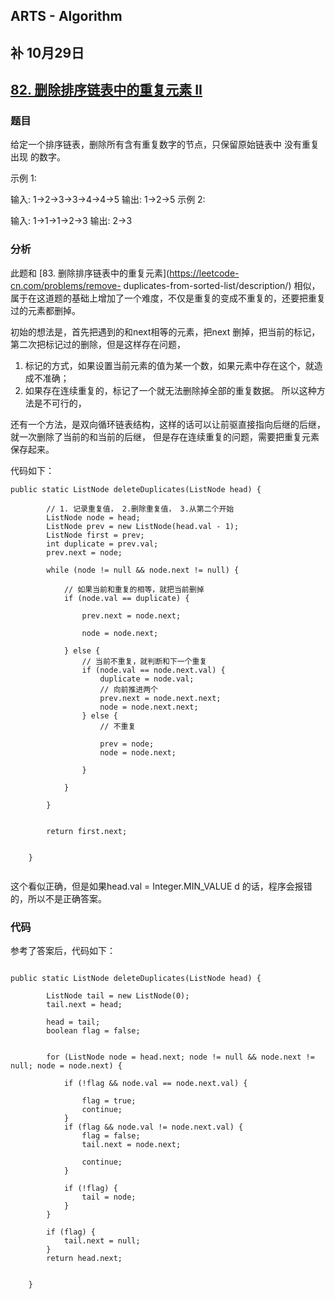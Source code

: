 ## ARTS - Algorithm
## 补 10月29日
## [82. 删除排序链表中的重复元素 II](https://leetcode-cn.com/problems/remove-duplicates-from-sorted-list-ii/description/)

### 题目

给定一个排序链表，删除所有含有重复数字的节点，只保留原始链表中 没有重复出现 的数字。

示例 1:

输入: 1->2->3->3->4->4->5
输出: 1->2->5
示例 2:

输入: 1->1->1->2->3
输出: 2->3


### 分析

此题和 [83. 删除排序链表中的重复元素](https://leetcode-cn.com/problems/remove-      duplicates-from-sorted-list/description/)  相似，属于在这道题的基础上增加了一个难度，不仅是重复的变成不重复的，还要把重复过的元素都删掉。

初始的想法是，首先把遇到的和next相等的元素，把next 删掉，把当前的标记，第二次把标记过的删除，但是这样存在问题，

1. 标记的方式，如果设置当前元素的值为某一个数，如果元素中存在这个，就造成不准确； 
2. 如果存在连续重复的，标记了一个就无法删除掉全部的重复数据。 所以这种方法是不可行的，

还有一个方法，是双向循环链表结构，这样的话可以让前驱直接指向后继的后继，就一次删除了当前的和当前的后继， 但是存在连续重复的问题，需要把重复元素保存起来。

代码如下：

```
public static ListNode deleteDuplicates(ListNode head) {

        // 1. 记录重复值， 2.删除重复值， 3.从第二个开始
        ListNode node = head;
        ListNode prev = new ListNode(head.val - 1);
        ListNode first = prev;
        int duplicate = prev.val;
        prev.next = node;

        while (node != null && node.next != null) {

            // 如果当前和重复的相等，就把当前删掉
            if (node.val == duplicate) {

                prev.next = node.next;

                node = node.next;

            } else {
                // 当前不重复，就判断和下一个重复
                if (node.val == node.next.val) {
                    duplicate = node.val;
                    // 向前推进两个
                    prev.next = node.next.next;
                    node = node.next.next;
                } else {
                    // 不重复

                    prev = node;
                    node = node.next;

                }

            }

        }


        return first.next;


    }


```


这个看似正确，但是如果head.val = Integer.MIN_VALUE d  的话，程序会报错的，所以不是正确答案。


### 代码

参考了答案后，代码如下：

```

public static ListNode deleteDuplicates(ListNode head) {

        ListNode tail = new ListNode(0);
        tail.next = head;

        head = tail;
        boolean flag = false;


        for (ListNode node = head.next; node != null && node.next != null; node = node.next) {

            if (!flag && node.val == node.next.val) {

                flag = true;
                continue;
            }
            if (flag && node.val != node.next.val) {
                flag = false;
                tail.next = node.next;

                continue;
            }

            if (!flag) {
                tail = node;
            }
        }

        if (flag) {
            tail.next = null;
        }
        return head.next;


    }
```